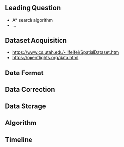 ## Leading Question 

- A* search algorithm
- ...

## Dataset Acquisition

- https://www.cs.utah.edu/~lifeifei/SpatialDataset.htm
- https://openflights.org/data.html

## Data Format

## Data Correction

## Data Storage

## Algorithm 

## Timeline
